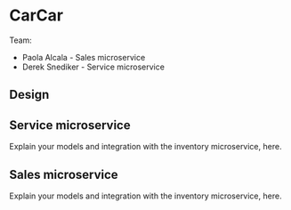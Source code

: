 # CarCar

Team:

* Paola Alcala - Sales microservice
* Derek Snediker - Service microservice

## Design

## Service microservice

Explain your models and integration with the inventory
microservice, here.

## Sales microservice

Explain your models and integration with the inventory
microservice, here.
